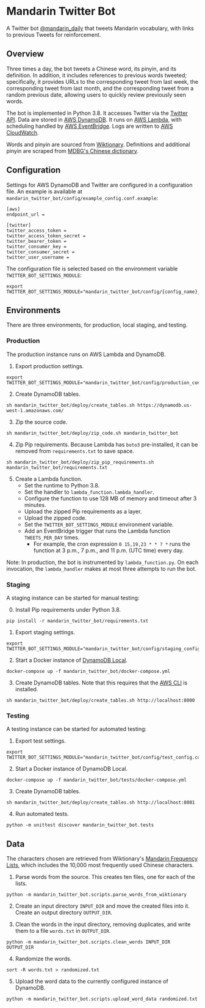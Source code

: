 # Mandarin Twitter Bot

A Twitter bot [@mandarin_daily](https://twitter.com/mandarin_daily) that tweets Mandarin vocabulary, with links to previous Tweets for reinforcement.

## Overview

Three times a day, the bot tweets a Chinese word, its pinyin, and its definition. In addition, it includes references to previous words tweeted; specifically, it provides URLs to the corresponding tweet from last week, the corresponding tweet from last month, and the corresponding tweet from a random previous date, allowing users to quickly review previously seen words.

The bot is implemented in Python 3.8. It accesses Twitter via the [Twitter API](https://developer.twitter.com/en/docs/twitter-api). Data are stored in [AWS DynamoDB](https://aws.amazon.com/dynamodb/). It runs on [AWS Lambda](https://aws.amazon.com/lambda/), with scheduling handled by [AWS EventBridge](https://aws.amazon.com/eventbridge/). Logs are written to [AWS CloudWatch](https://aws.amazon.com/cloudwatch/).

Words and pinyin are sourced from [Wiktionary](https://en.wiktionary.org/wiki/Appendix:Mandarin_Frequency_lists). Definitions and additional pinyin are scraped from [MDBG's Chinese dictionary](https://www.mdbg.net/chinese/dictionary).

## Configuration
Settings for AWS DynamoDB and Twitter are configured in a configuration file. An example is available at `mandarin_twitter_bot/config/example_config.conf.example`:

```
[aws]
endpoint_url =

[twitter]
twitter_access_token =
twitter_access_token_secret =
twitter_bearer_token =
twitter_consumer_key =
twitter_consumer_secret =
twitter_user_username =
```

The configuration file is selected based on the environment variable `TWITTER_BOT_SETTINGS_MODULE`:
```
export TWITTER_BOT_SETTINGS_MODULE="mandarin_twitter_bot/config/{config_name}_config.conf"
```

## Environments

There are three environments, for production, local staging, and testing.

### Production

The production instance runs on AWS Lambda and DynamoDB.

1. Export production settings.

```
export TWITTER_BOT_SETTINGS_MODULE="mandarin_twitter_bot/config/production_config.conf"
```

2. Create DynamoDB tables.

```
sh mandarin_twitter_bot/deploy/create_tables.sh https://dynamodb.us-west-1.amazonaws.com/
```

3. Zip the source code.

```
sh mandarin_twitter_bot/deploy/zip_code.sh mandarin_twitter_bot
```

4. Zip Pip requirements. Because Lambda has `boto3` pre-installed, it can be removed from `requirements.txt` to save space.

```
sh mandarin_twitter_bot/deploy/zip_pip_requirements.sh mandarin_twitter_bot/requirements.txt
```

5. Create a Lambda function.
    - Set the runtime to Python 3.8.
    - Set the handler to `lambda_function.lambda_handler`.
    - Configure the function to use 128 MB of memory and timeout after 3 minutes.
    - Upload the zipped Pip requirements as a layer.
    - Upload the zipped code.
    - Set the `TWITTER_BOT_SETTINGS_MODULE` environment variable.
    - Add an EventBridge trigger that runs the Lambda function `TWEETS_PER_DAY` times.
        - For example, the cron expression `0 15,19,23 * * ? *` runs the function at 3 p.m., 7 p.m., and 11 p.m. (UTC time) every day.

Note: In production, the bot is instrumented by `lambda_function.py`. On each invocation, the `lambda_handler` makes at most three attempts to run the bot. 

### Staging

A staging instance can be started for manual testing:

0. Install Pip requirements under Python 3.8.

```
pip install -r mandarin_twitter_bot/requirements.txt
```

1. Export staging settings.

```
export TWITTER_BOT_SETTINGS_MODULE="mandarin_twitter_bot/config/staging_config.conf"
```

2. Start a Docker instance of [DynamoDB Local](https://hub.docker.com/r/amazon/dynamodb-local).

```
docker-compose up -f mandarin_twitter_bot/docker-compose.yml
```

3. Create DynamoDB tables. Note that this requires that the [AWS CLI](https://aws.amazon.com/cli/) is installed.

```
sh mandarin_twitter_bot/deploy/create_tables.sh http://localhost:8000
```

### Testing

A testing instance can be started for automated testing:

1. Export test settings.

```
export TWITTER_BOT_SETTINGS_MODULE="mandarin_twitter_bot/config/test_config.conf"
```

2. Start a Docker instance of DynamoDB Local.

```
docker-compose up -f mandarin_twitter_bot/tests/docker-compose.yml
```

3. Create DynamoDB tables.

```
sh mandarin_twitter_bot/deploy/create_tables.sh http://localhost:8001
```

4. Run automated tests.

```
python -m unittest discover mandarin_twitter_bot.tests
```

## Data

The characters chosen are retrieved from Wiktionary's [Mandarin Frequency Lists](https://en.wiktionary.org/wiki/Appendix:Mandarin_Frequency_lists), which includes the 10,000 most frequently used Chinese characters.

1. Parse words from the source. This creates ten files, one for each of the lists.

```
python -m mandarin_twitter_bot.scripts.parse_words_from_wiktionary
```

2. Create an input directory `INPUT_DIR` and move the created files into it. Create an output directory `OUTPUT_DIR`.

3. Clean the words in the input directory, removing duplicates, and write them to a file `words.txt` in `OUTPUT_DIR`.

```
python -m mandarin_twitter_bot.scripts.clean_words INPUT_DIR OUTPUT_DIR
```

4. Randomize the words.

```
sort -R words.txt > randomized.txt
```

5. Upload the word data to the currently configured instance of DynamoDB.

```
python -m mandarin_twitter_bot.scripts.upload_word_data randomized.txt
```

